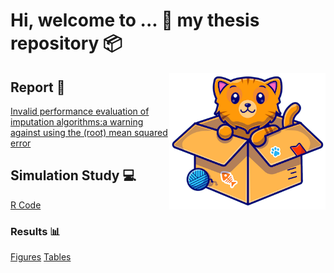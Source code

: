 # Hi, welcome to ... :wave:  my thesis repository :package:
<img align="right" width="250" src="/Simulation/Workspaces/img.png">

## Report :notebook:
[Invalid performance evaluation of imputation algorithms:a warning against using the (root) mean squared error](/Report/Thesis.pdf)

## Simulation Study :computer: 
[R Code](/Simulation/)

### Results :bar_chart: 
[Figures](/Simulation/Figures/)
[Tables](/Simulation/Tables/)
